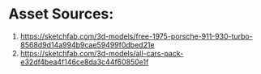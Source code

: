 # Asset Sources:
1. https://sketchfab.com/3d-models/free-1975-porsche-911-930-turbo-8568d9d14a994b9cae59499f0dbed21e
2. https://sketchfab.com/3d-models/all-cars-pack-e32df4bea4f146ce8da3c44f60850e1f